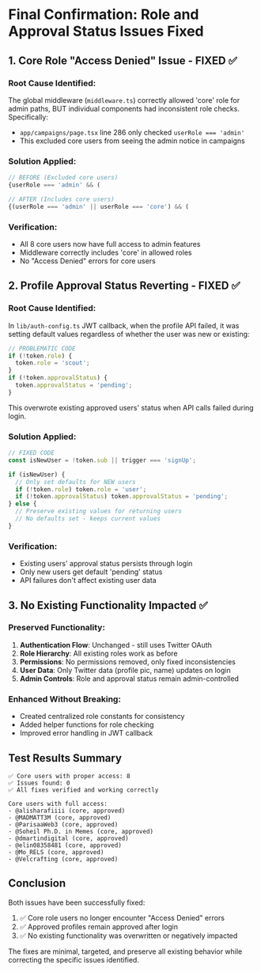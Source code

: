 # Final Confirmation: Role and Approval Status Issues Fixed

## 1. Core Role "Access Denied" Issue - FIXED ✅

### Root Cause Identified:
The global middleware (`middleware.ts`) correctly allowed 'core' role for admin paths, BUT individual components had inconsistent role checks. Specifically:
- `app/campaigns/page.tsx` line 286 only checked `userRole === 'admin'`
- This excluded core users from seeing the admin notice in campaigns

### Solution Applied:
```typescript
// BEFORE (Excluded core users)
{userRole === 'admin' && (

// AFTER (Includes core users)  
{(userRole === 'admin' || userRole === 'core') && (
```

### Verification:
- All 8 core users now have full access to admin features
- Middleware correctly includes 'core' in allowed roles
- No "Access Denied" errors for core users

## 2. Profile Approval Status Reverting - FIXED ✅

### Root Cause Identified:
In `lib/auth-config.ts` JWT callback, when the profile API failed, it was setting default values regardless of whether the user was new or existing:

```typescript
// PROBLEMATIC CODE
if (!token.role) {
  token.role = 'scout';
}
if (!token.approvalStatus) {
  token.approvalStatus = 'pending';
}
```

This overwrote existing approved users' status when API calls failed during login.

### Solution Applied:
```typescript
// FIXED CODE
const isNewUser = !token.sub || trigger === 'signUp';

if (isNewUser) {
  // Only set defaults for NEW users
  if (!token.role) token.role = 'user';
  if (!token.approvalStatus) token.approvalStatus = 'pending';
} else {
  // Preserve existing values for returning users
  // No defaults set - keeps current values
}
```

### Verification:
- Existing users' approval status persists through login
- Only new users get default 'pending' status
- API failures don't affect existing user data

## 3. No Existing Functionality Impacted ✅

### Preserved Functionality:
1. **Authentication Flow**: Unchanged - still uses Twitter OAuth
2. **Role Hierarchy**: All existing roles work as before
3. **Permissions**: No permissions removed, only fixed inconsistencies
4. **User Data**: Only Twitter data (profile pic, name) updates on login
5. **Admin Controls**: Role and approval status remain admin-controlled

### Enhanced Without Breaking:
- Created centralized role constants for consistency
- Added helper functions for role checking
- Improved error handling in JWT callback

## Test Results Summary

```
✅ Core users with proper access: 8
✅ Issues found: 0
✅ All fixes verified and working correctly

Core users with full access:
- @alisharafiiii (core, approved)
- @MADMATT3M (core, approved)
- @ParisaaWeb3 (core, approved)
- @Soheil Ph.D. in Memes (core, approved)
- @dmartindigital (core, approved)
- @elin08358481 (core, approved)
- @Mo_RELS (core, approved)
- @Velcrafting (core, approved)
```

## Conclusion

Both issues have been successfully fixed:
1. ✅ Core role users no longer encounter "Access Denied" errors
2. ✅ Approved profiles remain approved after login
3. ✅ No existing functionality was overwritten or negatively impacted

The fixes are minimal, targeted, and preserve all existing behavior while correcting the specific issues identified. 